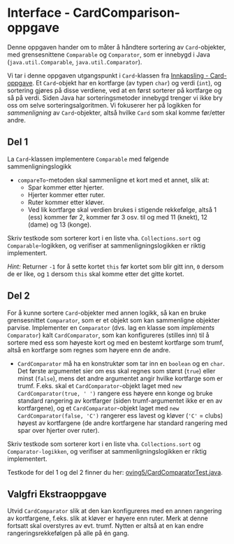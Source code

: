 # Interface - CardComparison-oppgave

Denne oppgaven hander om to måter å håndtere sortering av `Card`-objekter, med grensesnittene `Comparable` og `Comparator`, som er innebygd i Java (`java.util.Comparable`, `java.util.Comparator`).

Vi tar i denne oppgaven utgangspunkt i `Card`-klassen fra [Innkapsling - Card-oppgave](../oving3/Card.md). Et `Card`-objekt har en kortfarge (av typen `char`) og verdi (`int`), og sortering gjøres på disse verdiene, ved at en først sorterer på kortfarge og så på verdi. Siden Java har sorteringsmetoder innebygd trenger vi ikke bry oss om selve sorteringsalgoritmen. Vi fokuserer her på logikken for *sammenligning* av `Card`-objekter, altså hvilke `Card` som skal komme før/etter andre.

## Del 1

La `Card`-klassen implementere `Comparable` med følgende sammenligningslogikk

- `compareTo`-metoden skal sammenligne et kort med et annet, slik at:
  - Spar kommer etter hjerter.
  - Hjerter kommer etter ruter.
  - Ruter kommer etter kløver.
  - Ved lik kortfarge skal verdien brukes i stigende rekkefølge, altså $1$ (ess) kommer før $2$, kommer før $3$ osv. til og med $11$ (knekt), $12$ (dame) og $13$ (konge).

Skriv testkode som sorterer kort i en liste vha. `Collections.sort` og `Comparable`-logikken, og verifiser at sammenligningslogikken er riktig implementert.

*Hint:* Returner `-1` for å sette kortet `this` før kortet som blir gitt inn, `0` dersom de er like, og `1` dersom `this` skal komme etter det gitte kortet.

## Del 2

For å kunne sortere `Card`-objekter med annen logikk, så kan en bruke grensesnittet `Comparator`, som er et objekt som kan sammenligne objekter parvise. Implementer en `Comparator` (dvs. lag en klasse som *implements* `Comparator`) kalt `CardComparator`, som kan konfigureres (stilles inn) til å sortere med ess som høyeste kort og med en bestemt kortfarge som trumf, altså en kortfarge som regnes som høyere enn de andre.

- `CardComparator` må ha en konstruktør som tar inn en `boolean` og en `char`. Det første argumentet sier om ess skal regnes som størst (`true`) eller minst (`false`), mens det andre argumentet angir hvilke kortfarge som er trumf. F.eks. skal et `CardComparator`-objekt laget med `new CardComparator(true, ' ')` rangere ess høyere enn konge og bruke standard rangering av kortfarger (siden trumf-argumentet ikke er en av kortfargene), og et `CardComparator`-objekt laget med `new CardComparator(false, 'C')` rangerer ess lavest og kløver (`'C'` = clubs) høyest av kortfargene (de andre kortfargene har standard rangering med spar over hjerter over ruter).

Skriv testkode som sorterer kort i en liste vha. `Collections.sort` og `Comparator-logikken`, og verifiser at sammenligningslogikken er riktig implementert.

Testkode for del 1 og del 2 finner du her: [oving5/CardComparatorTest.java](../../src/test/java/oving5/CardComparatorTest.java).

## Valgfri Ekstraoppgave

Utvid `CardComparator` slik at den kan konfigureres med en annen rangering av kortfargene, f.eks. slik at kløver er høyere enn ruter.
Merk at denne fortsatt skal overstyres av evt. trumf. Nytten er altså at en kan endre rangeringsrekkefølgen på alle på én gang.
